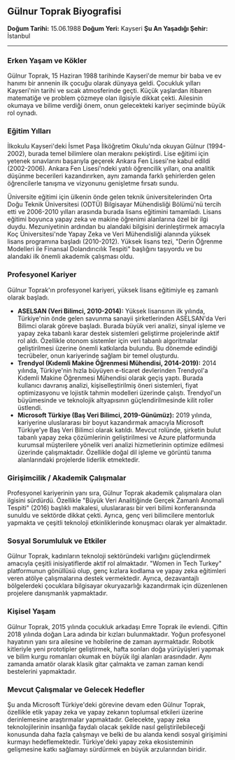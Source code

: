 ## Gülnur Toprak Biyografisi

**Doğum Tarihi:** 15.06.1988
**Doğum Yeri:** Kayseri
**Şu An Yaşadığı Şehir:** İstanbul

---

### Erken Yaşam ve Kökler

Gülnur Toprak, 15 Haziran 1988 tarihinde Kayseri'de memur bir baba ve ev hanımı bir annenin ilk çocuğu olarak dünyaya geldi. Çocukluk yılları Kayseri'nin tarihi ve sıcak atmosferinde geçti. Küçük yaşlardan itibaren matematiğe ve problem çözmeye olan ilgisiyle dikkat çekti. Ailesinin okumaya ve bilime verdiği önem, onun gelecekteki kariyer seçiminde büyük rol oynadı.

### Eğitim Yılları

İlkokulu Kayseri'deki İsmet Paşa İlköğretim Okulu'nda okuyan Gülnur (1994-2002), burada temel bilimlere olan merakını pekiştirdi. Lise eğitimi için yetenek sınavlarını başarıyla geçerek Ankara Fen Lisesi'ne kabul edildi (2002-2006). Ankara Fen Lisesi'ndeki yatılı öğrencilik yılları, ona analitik düşünme becerileri kazandırırken, aynı zamanda farklı şehirlerden gelen öğrencilerle tanışma ve vizyonunu genişletme fırsatı sundu.

Üniversite eğitimi için ülkenin önde gelen teknik üniversitelerinden Orta Doğu Teknik Üniversitesi (ODTÜ) Bilgisayar Mühendisliği Bölümü'nü tercih etti ve 2006-2010 yılları arasında burada lisans eğitimini tamamladı. Lisans eğitimi boyunca yapay zeka ve makine öğrenimi alanlarına özel bir ilgi duydu. Mezuniyetinin ardından bu alandaki bilgisini derinleştirmek amacıyla Koç Üniversitesi'nde Yapay Zeka ve Veri Mühendisliği alanında yüksek lisans programına başladı (2010-2012). Yüksek lisans tezi, "Derin Öğrenme Modelleri ile Finansal Dolandırıcılık Tespiti" başlığını taşıyordu ve bu alandaki ilk önemli akademik çalışması oldu.

### Profesyonel Kariyer

Gülnur Toprak'ın profesyonel kariyeri, yüksek lisans eğitimiyle eş zamanlı olarak başladı.

*   **ASELSAN (Veri Bilimci, 2010-2014):** Yüksek lisansının ilk yılında, Türkiye'nin önde gelen savunma sanayii şirketlerinden ASELSAN'da Veri Bilimci olarak göreve başladı. Burada büyük veri analizi, sinyal işleme ve yapay zeka tabanlı karar destek sistemleri geliştirme projelerinde aktif rol aldı. Özellikle otonom sistemler için veri tabanlı algoritmalar geliştirilmesi üzerine önemli katkılarda bulundu. Bu dönemde edindiği tecrübeler, onun kariyerinde sağlam bir temel oluşturdu.
*   **Trendyol (Kıdemli Makine Öğrenmesi Mühendisi, 2014-2019):** 2014 yılında, Türkiye'nin hızla büyüyen e-ticaret devlerinden Trendyol'a Kıdemli Makine Öğrenmesi Mühendisi olarak geçiş yaptı. Burada kullanıcı davranış analizi, kişiselleştirilmiş öneri sistemleri, fiyat optimizasyonu ve lojistik tahmin modelleri üzerinde çalıştı. Trendyol'un büyümesinde ve teknolojik altyapısının güçlendirilmesinde kilit roller üstlendi.
*   **Microsoft Türkiye (Baş Veri Bilimci, 2019-Günümüz):** 2019 yılında, kariyerine uluslararası bir boyut kazandırmak amacıyla Microsoft Türkiye'ye Baş Veri Bilimci olarak katıldı. Mevcut rolünde, şirketin bulut tabanlı yapay zeka çözümlerinin geliştirilmesi ve Azure platformunda kurumsal müşterilere yönelik veri analizi hizmetlerinin optimize edilmesi üzerinde çalışmaktadır. Özellikle doğal dil işleme ve görüntü tanıma alanlarındaki projelerde liderlik etmektedir.

### Girişimcilik / Akademik Çalışmalar

Profesyonel kariyerinin yanı sıra, Gülnur Toprak akademik çalışmalara olan ilgisini sürdürdü. Özellikle "Büyük Veri Analitiğinde Gerçek Zamanlı Anomali Tespiti" (2016) başlıklı makalesi, uluslararası bir veri bilimi konferansında sunuldu ve sektörde dikkat çekti. Ayrıca, genç veri bilimcilere mentorluk yapmakta ve çeşitli teknoloji etkinliklerinde konuşmacı olarak yer almaktadır.

### Sosyal Sorumluluk ve Etkiler

Gülnur Toprak, kadınların teknoloji sektöründeki varlığını güçlendirmek amacıyla çeşitli inisiyatiflerde aktif rol almaktadır. "Women in Tech Turkey" platformunun gönüllüsü olup, genç kızlara kodlama ve yapay zeka eğitimleri veren atölye çalışmalarına destek vermektedir. Ayrıca, dezavantajlı bölgelerdeki çocuklara bilgisayar okuryazarlığı kazandırmak için düzenlenen projelere danışmanlık yapmaktadır.

### Kişisel Yaşam

Gülnur Toprak, 2015 yılında çocukluk arkadaşı Emre Toprak ile evlendi. Çiftin 2018 yılında doğan Lara adında bir kızları bulunmaktadır. Yoğun profesyonel hayatının yanı sıra ailesine ve hobilerine de zaman ayırmaktadır. Robotik kitleriyle yeni prototipler geliştirmek, hafta sonları doğa yürüyüşleri yapmak ve bilim kurgu romanları okumak en büyük ilgi alanları arasındadır. Aynı zamanda amatör olarak klasik gitar çalmakta ve zaman zaman kendi bestelerini yapmaktadır.

### Mevcut Çalışmalar ve Gelecek Hedefler

Şu anda Microsoft Türkiye'deki görevine devam eden Gülnur Toprak, özellikle etik yapay zeka ve yapay zekanın toplumsal etkileri üzerine derinlemesine araştırmalar yapmaktadır. Gelecekte, yapay zeka teknolojilerinin insanlığa faydalı olacak şekilde nasıl geliştirilebileceği konusunda daha fazla çalışmayı ve belki de bu alanda kendi sosyal girişimini kurmayı hedeflemektedir. Türkiye'deki yapay zeka ekosisteminin gelişmesine katkı sağlamayı sürdürmek en büyük arzularından biridir.